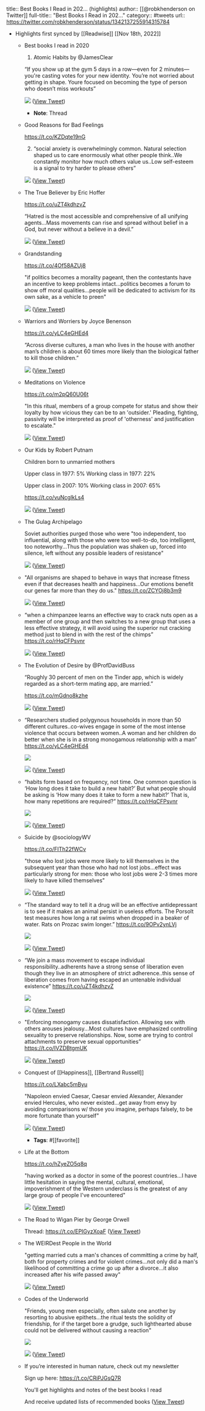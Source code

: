 title:: Best Books I Read in 202... (highlights)
author:: [[@robkhenderson on Twitter]]
full-title:: "Best Books I Read in 202..."
category:: #tweets
url:: https://twitter.com/robkhenderson/status/1342137255914315784

- Highlights first synced by [[Readwise]] [[Nov 18th, 2022]]
	- Best books I read in 2020
	  
	  1. Atomic Habits by @JamesClear
	  
	  “If you show up at the gym 5 days in a row—even for 2 minutes—you're casting votes for your new identity. You’re not worried about getting in shape. Youre focused on becoming the type of person who doesn’t miss workouts” 
	  
	  ![](https://pbs.twimg.com/media/Ep7eqsHXcAAyeAZ.jpg) ([View Tweet](https://twitter.com/robkhenderson/status/1341755233739939844))
		- **Note**: Thread
	- Good Reasons for Bad Feelings
	  
	  https://t.co/KZDqte19nG
	  
	  2. “social anxiety is overwhelmingly common. Natural selection shaped us to care enormously what other people think..We constantly monitor how much others value us..Low self-esteem is a signal to try harder to please others” 
	  
	  ![](https://pbs.twimg.com/media/Ep7fYIMXMAAUdZ6.jpg) ([View Tweet](https://twitter.com/robkhenderson/status/1341755564045594631))
	- The True Believer by Eric Hoffer
	  
	  https://t.co/uZT4kdhzvZ
	  
	  “Hatred is the most accessible and comprehensive of all unifying agents...Mass movements can rise and spread without belief in a God, but never without a believe in a devil.” 
	  
	  ![](https://pbs.twimg.com/media/Ep7fwlJXMAQEL0Z.jpg) ([View Tweet](https://twitter.com/robkhenderson/status/1341755821978497027))
	- Grandstanding 
	  
	  https://t.co/4Of58AZUj8
	  
	  "if politics becomes a morality pageant, then the contestants have an incentive to keep problems intact...politics becomes a forum to show off moral qualities...people will be dedicated to activism for its own sake, as a vehicle to preen" 
	  
	  ![](https://pbs.twimg.com/media/Ep7gaSfXEAMwyup.png) ([View Tweet](https://twitter.com/robkhenderson/status/1341756521902960641))
	- Warriors and Worriers by Joyce Benenson 
	  
	  https://t.co/yLC4eGHEd4
	  
	  “Across diverse cultures, a man who lives in the house with another man’s children is about 60 times more likely than the biological father to kill those children.” 
	  
	  ![](https://pbs.twimg.com/media/Ep7gtOxXcAE5gFU.jpg) ([View Tweet](https://twitter.com/robkhenderson/status/1341756831098675203))
	- Meditations on Violence 
	  
	  https://t.co/m2pQ60U06t
	  
	  "In this ritual, members of a group compete for status and show their loyalty by how vicious they can be to an 'outsider.' Pleading, fighting, passivity will be interpreted as proof of 'otherness' and justification to escalate." 
	  
	  ![](https://pbs.twimg.com/media/Ep7iACPXUAAJDHq.png) ([View Tweet](https://twitter.com/robkhenderson/status/1341758238589677568))
	- Our Kids by Robert Putnam
	  
	  Children born to unmarried mothers
	  
	  Upper class in 1977: 5%
	  Working class in 1977: 22%
	  
	  Upper class in 2007: 10%
	  Working class in 2007: 65% 
	  
	  https://t.co/vuNcglkLs4 
	  
	  ![](https://pbs.twimg.com/media/Ep7iXmgXMAMg74H.jpg) ([View Tweet](https://twitter.com/robkhenderson/status/1341758644866707457))
	- The Gulag Archipelago 
	  
	  Soviet authorities purged those who were "too independent, too influential, along with those who were too well-to-do, too intelligent, too noteworthy...Thus the population was shaken up, forced into silence, left without any possible leaders of resistance" 
	  
	  ![](https://pbs.twimg.com/media/Ep7jW3mXUAAeVaz.png) ([View Tweet](https://twitter.com/robkhenderson/status/1341759733242470401))
	- "All organisms are shaped to behave in ways that increase fitness even if that decreases health and happiness...Our emotions benefit our genes far more than they do us." 
	  https://t.co/ZCYOj8b3m9 
	  
	  ![](https://pbs.twimg.com/media/Ep7jjpLXcAAAsnO.jpg) ([View Tweet](https://twitter.com/robkhenderson/status/1341759968639406084))
	- “when a chimpanzee learns an effective way to crack nuts open as a member of one group and then switches to a new group that uses a less effective strategy, it will avoid using the superior nut cracking method just to blend in with the rest of the chimps” https://t.co/rHqCFPsvnr 
	  
	  ![](https://pbs.twimg.com/media/Ep7kMAQW4AEU9DD.jpg) ([View Tweet](https://twitter.com/robkhenderson/status/1341760657969037314))
	- The Evolution of Desire by @ProfDavidBuss
	  
	  “Roughly 30 percent of men on the Tinder app, which is widely regarded as a short-term mating app, are married.”
	  
	  https://t.co/mGdno8kzhe 
	  
	  ![](https://pbs.twimg.com/media/Ep7kfpgXMAMVxZV.png) ([View Tweet](https://twitter.com/robkhenderson/status/1341761002799591424))
	- “Researchers studied polygynous households in more than 50 different cultures..co-wives engage in some of the most intense violence that occurs between women..A woman and her children do better when she is in a strong monogamous relationship with a man” https://t.co/yLC4eGHEd4 
	  
	  ![](https://pbs.twimg.com/media/Ep7lJjuXUAAYqjw.jpg) 
	  
	  ![](https://pbs.twimg.com/media/Ep7lKePXcAAS-r8.jpg) ([View Tweet](https://twitter.com/robkhenderson/status/1341761718561746950))
	- “habits form based on frequency, not time. One common question is ‘How long does it take to build a new habit?’ But what people should be asking is ‘How many does it take to form a new habit?’ That is, how many repetitions are required?” https://t.co/rHqCFPsvnr 
	  
	  ![](https://pbs.twimg.com/media/Ep7mFwnW4Agrt_I.jpg) 
	  
	  ![](https://pbs.twimg.com/media/Ep7mGqZXMAAtYk3.jpg) ([View Tweet](https://twitter.com/robkhenderson/status/1341762761244741636))
	- Suicide by @sociologyWV 
	  
	  https://t.co/FITh22fWCv
	  
	  "those who lost jobs were more likely to kill themselves in the subsequent year than those who had not lost jobs...effect was particularly strong for men: those who lost jobs were 2-3 times more likely to have killed themselves" 
	  
	  ![](https://pbs.twimg.com/media/Ep7pWN7XEAcw851.png) ([View Tweet](https://twitter.com/robkhenderson/status/1341766339178971138))
	- “The standard way to tell it a drug will be an effective antidepressant is to see if it makes an animal persist in useless efforts. The Porsolt test measures how long a rat swims when dropped in a beaker of water. Rats on Prozac swim longer.” https://t.co/9OPv2ynLVj 
	  
	  ![](https://pbs.twimg.com/media/Ep7sKavXMAILiQV.jpg) 
	  
	  ![](https://pbs.twimg.com/media/Ep7sL8TXMAccmMV.jpg) ([View Tweet](https://twitter.com/robkhenderson/status/1341769512836866048))
	- “We join a mass movement to escape individual responsibility..adherents have a strong sense of liberation even though they live in an atmosphere of strict adherence..this sense of liberation comes from having escaped an untenable individual existence” https://t.co/uZT4kdhzvZ 
	  
	  ![](https://pbs.twimg.com/media/Ep70zqPW4AARBv4.jpg) 
	  
	  ![](https://pbs.twimg.com/media/Ep700-lWMAQJO-1.jpg) ([View Tweet](https://twitter.com/robkhenderson/status/1341778976394670083))
	- "Enforcing monogamy causes dissatisfaction. Allowing sex with others arouses jealousy...Most cultures have emphasized controlling sexuality to preserve relationships. Now, some are trying to control attachments to preserve sexual opportunities” https://t.co/IVZDBtgmUK 
	  
	  ![](https://pbs.twimg.com/media/Ep72eMsW4AMRnAu.jpg) ([View Tweet](https://twitter.com/robkhenderson/status/1341780820114219008))
	- Conquest of [[Happiness]], [[Bertrand Russell]]
	  
	  https://t.co/LXabc5mByu
	  
	  "Napoleon envied Caesar, Caesar envied Alexander, Alexander envied Hercules, who never existed...get away from envy by avoiding comparisons w/ those you imagine, perhaps falsely, to be more fortunate than yourself" 
	  
	  ![](https://pbs.twimg.com/media/Ep8V38kW4AAF4DC.png) ([View Tweet](https://twitter.com/robkhenderson/status/1341815292062789636))
		- **Tags**: #[[favorite]]
	- Life at the Bottom 
	  
	  https://t.co/hZyeZO5q8q
	  
	  "having worked as a doctor in some of the poorest countries...I have little hesitation in saying the mental, cultural, emotional, impoverishment of the Western underclass is the greatest of any large group of people I've encountered" 
	  
	  ![](https://pbs.twimg.com/media/EqAmIMcXIAItmpE.jpg) ([View Tweet](https://twitter.com/robkhenderson/status/1342114622749483008))
	- The Road to Wigan Pier by George Orwell 
	  
	  Thread: https://t.co/EPIGyzXoaF ([View Tweet](https://twitter.com/robkhenderson/status/1342124412401836034))
	- The WEIRDest People in the World
	  
	  "getting married cuts a man's chances of committing a crime by half, both for property crimes and for violent crimes...not only did a man's likelihood of committing a crime go up after a divorce...it also increased after his wife passed away" 
	  
	  ![](https://pbs.twimg.com/media/EqA1XgKXUAAH3Jq.jpg) ([View Tweet](https://twitter.com/robkhenderson/status/1342131380453576704))
	- Codes of the Underworld 
	  
	  "Friends, young men especially, often salute one another by resorting to abusive epithets...the ritual tests the solidity of friendship, for if the target bore a grudge, such lighthearted abuse could not be delivered without causing a reaction" 
	  
	  ![](https://pbs.twimg.com/media/EqA3kdRXUAAwcoN.jpg) 
	  
	  ![](https://pbs.twimg.com/media/EqA3lSXXEAUXhry.jpg) ([View Tweet](https://twitter.com/robkhenderson/status/1342133922071773187))
	- If you’re interested in human nature, check out my newsletter 
	  
	  Sign up here: https://t.co/CRiPJGsQ7R
	  
	  You'll get highlights and notes of the best books I read
	  
	  And receive updated lists of recommended books ([View Tweet](https://twitter.com/robkhenderson/status/1342137255914315784))